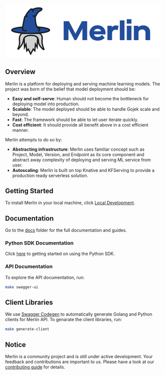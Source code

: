 <p align="center"><img src="./docs/images/merlin-with-text.png" width="550"/></p>

## Overview

Merlin is a platform for deploying and serving machine learning models. The project was born of the belief that model deployment should be:

* **Easy and self-serve**: Human should not become the bottleneck for deploying model into production.
* **Scalable**: The model deployed should be able to handle Gojek scale and beyond.
* **Fast**: The framework should be able to let user iterate quickly.
* **Cost efficient**: It should provide all benefit above in a cost efficient manner.

Merlin attempts to do so by:

* **Abstracting infrastructure**: Merlin uses familiar concept such as Project, Model, Version, and Endpoint as its core component and abstract away complexity of deploying and serving ML service from user.
* **Autoscaling**: Merlin is built on top Knative and KFServing to provide a production ready serverless solution.

## Getting Started

To install Merlin in your local machine, click [Local Development](./docs/getting-started/deploying-merlin/local_development.md).

## Documentation

Go to the [docs](/docs) folder for the full documentation and guides.

### Python SDK Documentation

Click [here](https://merlin-sdk.readthedocs.io) to getting started on using the Python SDK.

### API Documentation

To explore the API documentation, run:

```bash
make swagger-ui
```

## Client Libraries

We use [Swagger Codegen](https://github.com/swagger-api/swagger-codegen) to automatically generate Golang and Python clients for Merlin API. To genarate the client libraries, run:

```bash
make generate-client
```

## Notice

Merlin is a community project and is still under active development. Your feedback and contributions are important to us. Please have a look at our [contributing guide](CONTRIBUTING.md) for details.
